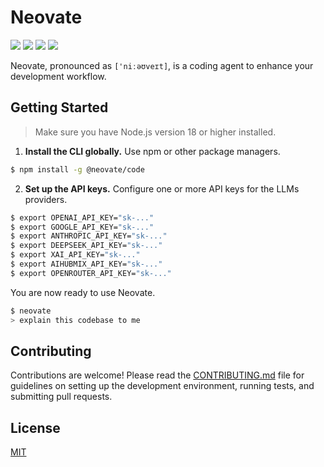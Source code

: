 # Neovate

[![](https://badgen.net/npm/v/@neovate/code)](https://www.npmjs.com/package/@neovate/code)
[![](https://badgen.net/npm/dm/@neovate/code)](https://www.npmjs.com/package/@neovate/code)
[![](https://github.com/neovateai/neovate-code/actions/workflows/test.yml/badge.svg)](https://github.com/neovateai/neovate-code/actions/workflows/test.yml)
[![](https://badgen.net/npm/license/@neovate/code)](https://www.npmjs.com/package/@neovate/code)

Neovate, pronounced as `['niːəʊveɪt]`, is a coding agent to enhance your development workflow.

## Getting Started

> Make sure you have Node.js version 18 or higher installed.

1. **Install the CLI globally.** Use npm or other package managers.

```bash
$ npm install -g @neovate/code
```

2. **Set up the API keys.** Configure one or more API keys for the LLMs providers.

```bash
$ export OPENAI_API_KEY="sk-..."
$ export GOOGLE_API_KEY="sk-..."
$ export ANTHROPIC_API_KEY="sk-..."
$ export DEEPSEEK_API_KEY="sk-..."
$ export XAI_API_KEY="sk-..."
$ export AIHUBMIX_API_KEY="sk-..."
$ export OPENROUTER_API_KEY="sk-..."
```

You are now ready to use Neovate.

```bash
$ neovate
> explain this codebase to me
```

## Contributing

Contributions are welcome! Please read the [CONTRIBUTING.md](./CONTRIBUTING.md) file for guidelines on setting up the development environment, running tests, and submitting pull requests.

## License

[MIT](./LICENSE)

